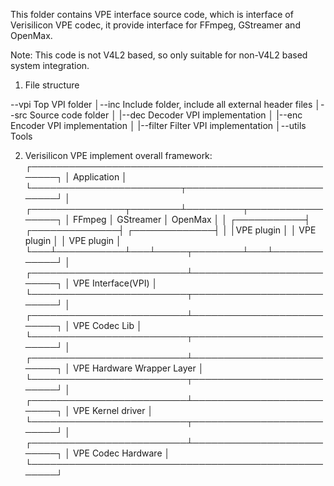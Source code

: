 This folder contains VPE interface source code, which is interface of
Verisilicon VPE codec, it provide interface for FFmpeg, GStreamer and
OpenMax.

Note: This code is not V4L2 based, so only suitable for non-V4L2 based
system integration.

1. File structure

--vpi               Top VPI folder
  │--inc            Include folder, include all external header files
  │--src            Source code folder
  │  |--dec         Decoder VPI implementation
  │  |--enc         Encoder VPI implementation
  │  |--filter      Filter VPI implementation
  │--utils          Tools

2. Verisilicon VPE implement overall framework:
┌────────────────────────────────────────────────────┐
│                   Application                      │
└────────────────────────┬───────────────────────────┘
                         │
┌───────────────┬────────┴─────────┬─────────────────┐
│    FFmpeg     │    GStreamer     │    OpenMax      │
│   ┌───────────┤   ┌──────────────┤   ┌─────────────┤
│   │VPE plugin │   │ VPE plugin   │   │ VPE plugin  │
└───┴───────────┴───┴─────┬────────┴───┴─────────────┘
                          │
┌─────────────────────────┴──────────────────────────┐
│                VPE Interface(VPI)                  │
└─────────────────────────┬──────────────────────────┘
                          │
┌─────────────────────────┴──────────────────────────┐
│                   VPE Codec Lib                    │
└─────────────────────────┬──────────────────────────┘
                          │
┌─────────────────────────┴──────────────────────────┐
│             VPE Hardware Wrapper Layer             │
└─────────────────────────┬──────────────────────────┘
                          │
┌─────────────────────────┴──────────────────────────┐
│                 VPE Kernel driver                  │
└─────────────────────────┬──────────────────────────┘
                          │
┌─────────────────────────┴──────────────────────────┐
│                 VPE Codec Hardware                 │
└────────────────────────────────────────────────────┘
